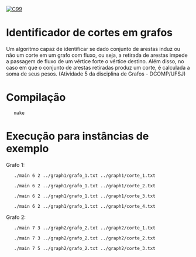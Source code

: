 [![C99](https://img.shields.io/badge/C-00599C?style=for-the-badge&logo=c&logoColor=white)](https://www.open-std.org/jtc1/sc22/wg14/www/docs/n1256.pdf)

# Identificador de cortes em grafos
 
 Um algoritmo capaz de identificar se dado conjunto de arestas induz ou não um corte em um grafo com fluxo, ou seja, a retirada de arestas impede a passagem de fluxo de um vértice forte o vértice destino. Além disso, no caso em que o conjunto de arestas retiradas produz um corte, é calculada a soma de seus pesos. (Atividade 5 da disciplina de Grafos - DCOMP/UFSJ)
 
# Compilação

       make

# Execução para instâncias de exemplo

Grafo 1:

       ./main 6 2 ../graph1/grafo_1.txt ../graph1/corte_1.txt
       
       ./main 6 2 ../graph1/grafo_1.txt ../graph1/corte_2.txt
      
       ./main 6 2 ../graph1/grafo_1.txt ../graph1/corte_3.txt
       
       ./main 6 2 ../graph1/grafo_1.txt ../graph1/corte_4.txt
       
Grafo 2:

       ./main 7 3 ../graph2/grafo_2.txt ../graph2/corte_1.txt
       
       ./main 7 3 ../graph2/grafo_2.txt ../graph2/corte_2.txt
       
       ./main 7 5 ../graph2/grafo_2.txt ../graph2/corte_3.txt
